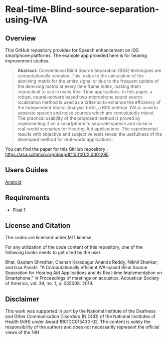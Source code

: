 # Real-time-Blind-source-separation-using-IVA

## Overview
This GitHub repository provides for Speech enhancement on iOS smartphone platforms. The example app provided here is for hearing improvement studies. 

> **Abstract:** Conventional Blind Source Separation (BSS) techniques are computationally complex. This is due to the calculation of the demixing matrix for the entire signal or due to the frequent update of the demixing matrix at every time frame index, making them impractical to use in many Real-Time applications. In this paper, a robust, neural network based two-microphone sound source localization method is used as a criterion to enhance the efficiency of the Independent Vector Analysis (IVA), a BSS method. IVA is used to separate speech and noise sources which are convolutedly mixed. The practical usability of the proposed method is proved by implementing it on a smartphone to separate speech and noise in real-world scenarios for Hearing-Aid applications. The experimental results with objective and subjective tests reveal the usefulness of the developed method for real-world applications.

You can find the paper for this GitHub repository : https://asa.scitation.org/doi/pdf/10.1121/2.0001295

## Users Guides

[Android](https://github.com/ssprl/Real-time-Blind-source-separation-using-IVA/blob/main/User%E2%80%99s%20Guide-%20Android%20IVA%20BSS.pdf)

## Requirements 
- Pixel 1 

## License and Citation
The codes are licensed under MIT license.

For any utilization of the code content of this repository, one of the following books needs to get cited by the user:

Bhat, Gautam Shredhar, Chanan Karadagur Ananda Reddy, Nikhil Shankar, and Issa Panahi. "A Computationally efficient IVA-based Blind Source Separation for Hearing Aid Applications and its Real-time Implementation on Smartphone." In Proceedings of meetings on acoustics. Acoustical Society of America, vol. 39, no. 1, p. 055008. 2019.
## Disclaimer
This work was supported in part by the National Institute of the Deafness and Other Communication Disorders (NIDCD) of the National Institutes of Health (NIH) under Award 1R01DC015430-02. The content is solely the responsibility of the authors and does not necessarily represent the official views of the NIH
